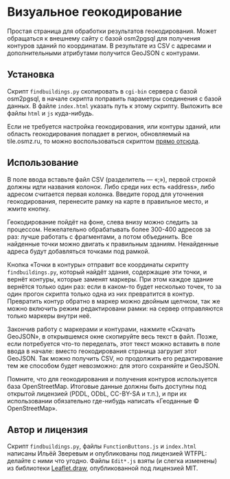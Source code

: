 # Визуальное геокодирование

Простая страница для обработки результатов геокодирования. Может обращаться к внешнему
сайту с базой osm2pgsql для получения контуров зданий по координатам. В результате
из CSV с адресами и дополнительными атрибутами получится GeoJSON с контурами.

## Установка

Скрипт `findbuildings.py` скопировать в `cgi-bin` сервера с базой osm2pgsql, в начале
скрипта поправить параметры соединения с базой данных. В файле `index.html` указать
путь к этому скрипту. Выложить все файлы `html` и `js` куда-нибудь.

Если не требуется настройка геокодирования, или контуры зданий, или область геокодирования
попадает в регион, обновляемый на tile.osmz.ru, то можно воспользоваться скриптом
[прямо отсюда](http://zverik.github.io/visgeocode/index.html).

## Использование

В поле ввода вставьте файл CSV (разделитель — «;»), первой строкой должны идти
названия колонок. Либо среди них есть «address», либо адресом считается первая колонка.
Введите город для уточнения геокодирования, перенесите рамку на карте в правильное
место, и жмите кнопку.

Геокодирование пойдёт на фоне, слева внизу можно следить за процессом. Нежелательно
обрабатывать более 300-400 адресов за раз: лучше работать с фрагментами, а потом
объединить. Все найденные точки можно двигать к правильным зданиям. Ненайденные адреса
будут добавляться точками под рамкой.

Кнопка «Точки в контуры» отправит все координаты скрипту `findbuildings.py`, который
найдёт здания, содержащие эти точки, и вернёт контуры, которые заменят маркеры.
При этом каждое здание вернётся только один раз: если в каком-то будет несколько точек,
то за один прогон скрипта только одна из них превратится в контур. Превратить
контур обратно в маркер можно двойным щелчком, так же можно включить режим
редактировани рамки: на сервер отправляются только маркеры внутри неё.

Закончив работу с маркерами и контурами, нажмите «Скачать GeoJSON», в открывшемся
окне скопируйте весь текст в файл. Позже, если потребуется что-то переделать,
этот текст можно вставить в поле ввода в начале: вместо геокодирования страница
загрузит этот GeoJSON. Так можно получить CSV, но продолжить его редактирование
тем же способом будет невозможно: для этого сохраняйте и GeoJSON.

Помните, что для геокодирования и получения контуров используется база OpenStreetMap.
Итоговые данные должны быть доступны под открытой лицензией (PDDL, ODbL, CC-BY-SA и т.п.),
и при их использовании обязательно где-нибудь написать «Геоданные © OpenStreetMap».

## Автор и лицензия

Скрипт `findbuildings.py`, файлы `FunctionButtons.js` и `index.html` написаны Ильёй Зверевым
и опубликованы под лицензией WTFPL: делайте с ними что угодно. Файлы `Edit*.js` взяты
(и слегка изменены) из библиотеки [Leaflet.draw](https://github.com/leaflet/leaflet.draw),
опубликованной под лицензией MIT.
